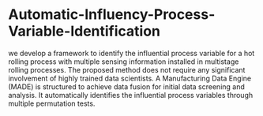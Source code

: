 # Automatic-Influency-Process-Variable-Identification
we develop a framework to identify the influential process variable for a hot rolling process with multiple sensing information installed in multistage rolling processes. The proposed method does not require any significant involvement of highly trained data scientists. A Manufacturing Data Engine (MADE) is structured to achieve data fusion for initial data screening and analysis. It automatically identifies the influential process variables through multiple permutation tests.
